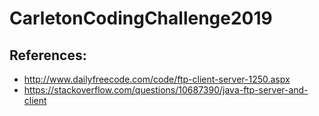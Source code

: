 # CarletonCodingChallenge2019

## References:
- http://www.dailyfreecode.com/code/ftp-client-server-1250.aspx
- https://stackoverflow.com/questions/10687390/java-ftp-server-and-client

